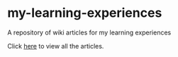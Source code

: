 # my-learning-experiences
A repository of wiki articles for my learning experiences

Click [here](https://github.com/pravinkalekar/my-learning-experiences/wiki) to view all the articles.
